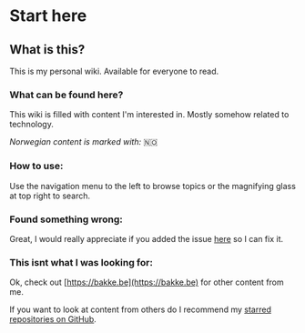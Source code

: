 # Start here

## What is this?

This is my personal wiki. Available for everyone to read.

### What can be found here?

This wiki is filled with content I'm interested in. Mostly somehow related to technology.

_Norwegian content is marked with:_ 🇳🇴 

### How to use:

Use the navigation menu to the left to browse topics or the magnifying glass at top right to search.

### Found something wrong:

Great, I would really appreciate if you added the issue [here](https://github.com/bakke92/hwiki/issues) so I can fix it.

### This isnt what I was looking for:

Ok, check out [https://bakke.be](https://bakke.be) for other content from me. 

If you want to look at content from others do I recommend my [starred repositories on GitHub](https://github.com/bakke92?tab=stars).



